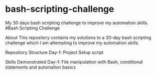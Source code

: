 # bash-scripting-challenge
My 30 days bash scripting challenge to improve my automation skills.
#Bash Scripting Challenge

About
This repository contains my solutions to a 30-day bash scripting challenge which I am attempting to improve my automation skills.

Repository Structure
Day-1: Project Setup script

Skills Demonstrated
Day-1: File manipulation with Bash, conditional statements and automation basics
